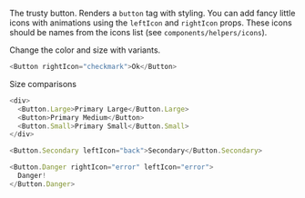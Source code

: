 The trusty button. Renders a `button` tag with styling. You can add fancy little icons with animations using the `leftIcon` and `rightIcon` props. These icons should be names from the icons list (see `components/helpers/icons`).

Change the color and size with variants.

```javascript
<Button rightIcon="checkmark">Ok</Button>
```

Size comparisons

```javascript
<div>
  <Button.Large>Primary Large</Button.Large>
  <Button>Primary Medium</Button>
  <Button.Small>Primary Small</Button.Small>
</div>
```

```javascript
<Button.Secondary leftIcon="back">Secondary</Button.Secondary>
```

```javascript
<Button.Danger rightIcon="error" leftIcon="error">
  Danger!
</Button.Danger>
```
